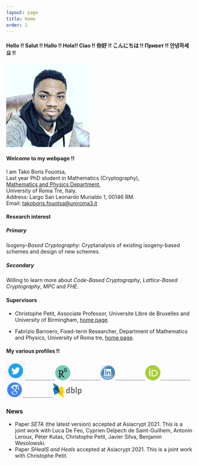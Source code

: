 ```yaml
---
layout: page
title: Home
order: 1
---
```



#### Hello !!    Salut !!    Hallo !!    Hola!! Ciao !!    你好 !!    こんにちは !!    Привет !!    안녕하세요 !! 

![alt text](https://github.com/BorisFouotsa/BorisFouotsa.github.io/blob/main/pictures/Boris.jpg?raw=true)


#### Welcome to my webpage !! 

I am Tako Boris Fouotsa, \
Last year PhD student in Mathematics (Cryptography),\
[Mathematics and Physics Department](https://matematicafisica.uniroma3.it),\
University of Roma Tre, Italy.\
Address: Largo San Leonardo Murialdo 1, 00146 RM.\
Email: takoboris.fouotsa@uniroma3.it

#### Research interest

##### Primary
*Isogeny-Based Cryptography*: Cryptanalysis of existing isogeny-based schemes and design of new schemes.

##### Secondary
Willing to learn more about *Code-Based Cryptography*, *Lattice-Based Cryptography*, *MPC* and *FHE*. 

#### Supervisors

- Christophe Petit, Associate Professor, Universite Libre de Bruxelles and University of Birmingham, [home page](http://homepages.ulb.ac.be/~chripeti/index.html).

- Fabrizio Barroero, Fixed-term Researcher, Department of Mathematics and Physics, University of Roma tre, [home page](https://sites.google.com/site/barroerofabrizio/Home).


#### My various profiles !! 

[![twitter](https://github.com/BorisFouotsa/BorisFouotsa.github.io/blob/main/pictures/twitter.png?raw=true)](https://twitter.com/FouotsaB)....................[![researchgate](https://github.com/BorisFouotsa/BorisFouotsa.github.io/blob/main/pictures/researchgate.png?raw=true)](https://www.researchgate.net/profile/Tako-Boris-Fouotsa)....................[![linkedin](https://github.com/BorisFouotsa/BorisFouotsa.github.io/blob/main/pictures/linkedin.jpg?raw=true)](https://www.linkedin.com/in/tako-boris-fouotsa-799737118/)....................[![orcid](https://github.com/BorisFouotsa/BorisFouotsa.github.io/blob/main/pictures/ORCID.png?raw=true)](https://orcid.org/0000-0003-1821-8406)....................[![scholar](https://github.com/BorisFouotsa/BorisFouotsa.github.io/blob/main/pictures/scholar.png?raw=true)](https://scholar.google.com/citations?hl=en&user=BY8zt_QAAAAJ)....................[![dblp](https://github.com/BorisFouotsa/BorisFouotsa.github.io/blob/main/pictures/dblp.png?raw=true)](https://dblp.org/pid/289/2242.html)


###  News

- Paper *SETA* (the latest version) accepted at Asiacrypt 2021. This is a joint work with Luca De Feo, Cyprien Delpech de Saint-Guilhem, Antonin Leroux, Péter Kutas, Christophe Petit, Javier Silva, Benjamin Wesolowski.
- Paper *SHealS and Heals* accepted at Asiacrypt 2021. This is a joint work with Christophe Petit. 
